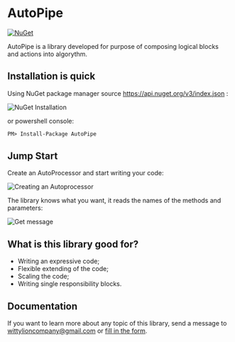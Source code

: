 # AutoPipe 

[![NuGet](https://img.shields.io/nuget/v/AutoPipe.svg?style=plastic)](https://www.nuget.org/packages/AutoPipe/)

AutoPipe is a library developed for purpose of composing logical blocks and actions into algorythm.


## Installation is quick

Using NuGet package manager source https://api.nuget.org/v3/index.json :

![NuGet Installation](https://raw.githubusercontent.com/wittylion/Pipelines.Net/release/2.0/docs/README/nuget.png)

or powershell console:

```ps
PM> Install-Package AutoPipe
```

## Jump Start

Create an AutoProcessor and start writing your code:

![Creating an Autoprocessor](https://raw.githubusercontent.com/wittylion/Pipelines.Net/2.0/docs/images/first-step.gif)

The library knows what you want, it reads the names of the methods and parameters:

![Get message](https://raw.githubusercontent.com/wittylion/Pipelines.Net/2.0/docs/images/get-message.gif)

## What is this library good for?

- Writing an expressive code;
- Flexible extending of the code;
- Scaling the code; 
- Writing single responsibility blocks.

## Documentation

If you want to learn more about any topic of this library, send a message to [wittylioncompany@gmail.com](mailto:wittylioncompany@gmail.com) or [fill in the form](https://forms.gle/Y8aogzwPQ3sLKXMCA).

